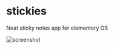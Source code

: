 # stickies
Neat sticky notes app for elementary OS

![screenshot](https://github.com/aboudzakaria/stickies/blob/master/resources/screenshot.png?raw=true)